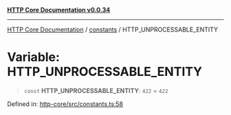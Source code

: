 [**HTTP Core Documentation v0.0.34**](../../README.md)

***

[HTTP Core Documentation](../../modules.md) / [constants](../README.md) / HTTP\_UNPROCESSABLE\_ENTITY

# Variable: HTTP\_UNPROCESSABLE\_ENTITY

> `const` **HTTP\_UNPROCESSABLE\_ENTITY**: `422` = `422`

Defined in: [http-core/src/constants.ts:58](https://github.com/stonemjs/http-core/blob/8d2f265873c2a6f093cdaa7580ed7328bd078613/src/constants.ts#L58)
